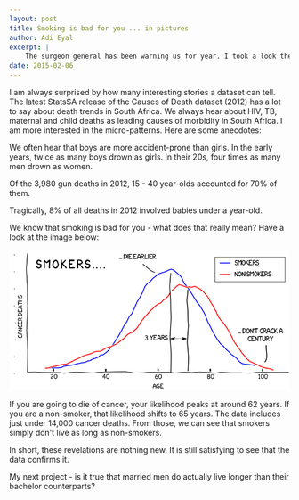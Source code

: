 ```yaml
---
layout: post
title: Smoking is bad for you ... in pictures
author: Adi Eyal
excerpt: |
    The surgeon general has been warning us for year. I took a look the at Causes of Death data from 2012. Yep - turns out that it's true.
date: 2015-02-06
---
```


I am always surprised by how many interesting stories a dataset can tell. The latest StatsSA release of the Causes of Death dataset (2012) has a lot to say about death trends in South Africa. We always hear about HIV, TB, maternal and child deaths as leading causes of morbidity in South Africa. I am more interested in the micro-patterns. Here are some anecdotes:

We often hear that boys are more accident-prone than girls. In the early years, twice as many boys drown as girls. In their 20s, four times as many men drown as women. 

Of the 3,980 gun deaths in 2012, 15 - 40 year-olds accounted for 70% of them. 

Tragically, 8% of all deaths in 2012 involved babies under a year-old.

We know that smoking is bad for you - what does that really mean? Have a look at the image below:

<img src="/img/blog_smokers.png">

If you are going to die of cancer, your likelihood peaks at around 62 years. If you are a non-smoker, that likelihood shifts to 65 years. The data includes just under 14,000 cancer deaths. From those, we can see that smokers simply don't live as long as non-smokers.

In short, these revelations are nothing new. It is still satisfying to see that the data confirms it. 

My next project - is it true that married men do actually live longer than their bachelor counterparts?
